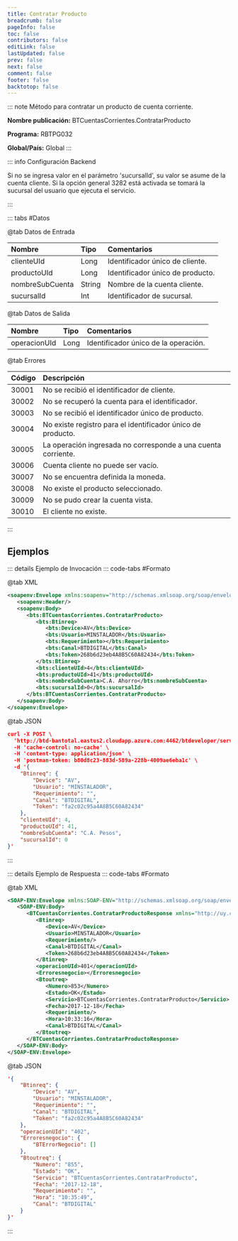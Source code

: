 ```yaml
---
title: Contratar Producto
breadcrumb: false
pageInfo: false
toc: false
contributors: false
editLink: false
lastUpdated: false
prev: false
next: false
comment: false
footer: false
backtotop: false
---
```


<!-- ABRE DATOS DEL MÉTODO -->
::: note Método para contratar un producto de cuenta corriente.

**Nombre publicación:** BTCuentasCorrientes.ContratarProducto

**Programa:** RBTPG032

**Global/País:** Global
:::
<!-- CIERRA DATOS DEL MÉTODO -->

<!-- ABRE CONFIGURACIÓN BACKEND -->
::: info Configuración Backend

Si no se ingresa valor en el parámetro 'sucursalId', su valor se asume de la cuenta cliente. Si la opción general 3282 está activada se tomará la sucursal del usuario que ejecuta el servicio.

:::
<!-- CIERRA CONFIGURACIÓN BACKEND -->

<!-- ABRE TABLA DE DATOS -->
::: tabs #Datos 

@tab Datos de Entrada

Nombre | Tipo | Comentarios
:--------- | :--------- | :---------
clienteUId | Long | Identificador único de cliente.
productoUId | Long | Identificador único de producto.
nombreSubCuenta | String | Nombre de la cuenta cliente.
sucursalId | Int | Identificador de sucursal.

@tab Datos de Salida

Nombre | Tipo | Comentarios
:--------- | :----------- | :-----------
operacionUId | Long | Identificador único de la operación.

@tab Errores

Código | Descripción
:--------- | :-----------
30001 | No se recibió el identificador de cliente.
30002 | No se recuperó la cuenta para el identificador.
30003 | No se recibió el identificador único de producto.
30004 | No existe registro para el identificador único de producto.
30005 | La operación ingresada no corresponde a una cuenta corriente.
30006 | Cuenta cliente no puede ser vacío.
30007 | No se encuentra definida la moneda.
30008 | No existe el producto seleccionado.
30009 | No se pudo crear la cuenta vista.
30010 | El cliente no existe.
::: 
<!-- CIERRA TABLA DE DATOS -->

## **Ejemplos**

<!-- ABRE EJEMPLO DE INVOCACIÓN -->
::: details Ejemplo de Invocación 
::: code-tabs #Formato

@tab XML
```xml
<soapenv:Envelope xmlns:soapenv="http://schemas.xmlsoap.org/soap/envelope/" xmlns:bts="http://uy.com.dlya.bantotal/BTSOA/">
   <soapenv:Header/>
   <soapenv:Body>
      <bts:BTCuentasCorrientes.ContratarProducto>
         <bts:Btinreq>
            <bts:Device>AV</bts:Device>
            <bts:Usuario>MINSTALADOR</bts:Usuario>
            <bts:Requerimiento></bts:Requerimiento>
            <bts:Canal>BTDIGITAL</bts:Canal>
            <bts:Token>268b6d23eb4A8B5C60A82434</bts:Token>
         </bts:Btinreq>
         <bts:clienteUId>4</bts:clienteUId>
         <bts:productoUId>41</bts:productoUId>
         <bts:nombreSubCuenta>C.A. Ahorro</bts:nombreSubCuenta>
         <bts:sucursalId>0</bts:sucursalId>
      </bts:BTCuentasCorrientes.ContratarProducto>
   </soapenv:Body>
</soapenv:Envelope>
```

@tab JSON
```json
curl -X POST \
  'http://btd-bantotal.eastus2.cloudapp.azure.com:4462/btdeveloper/servlet/com.dlya.bantotal.odwsbt_BTCuentasCorrientes?ContratarProducto=' \
  -H 'cache-control: no-cache' \
  -H 'content-type: application/json' \
  -H 'postman-token: b80d8c23-883d-589a-228b-4009ae6eba1c' \
  -d '{
	"Btinreq": {
		"Device": "AV",
		"Usuario": "MINSTALADOR",
		"Requerimiento": "",
		"Canal": "BTDIGITAL",
		"Token": "fa2c02c95a4A8B5C60A82434"
	},
    "clienteUId": 4,
    "productoUId": 41,
    "nombreSubCuenta": "C.A. Pesos",
    "sucursalId": 0
}'
```
:::
<!-- CIERRA EJEMPLO DE INVOCACIÓN -->

<!-- ABRE EJEMPLO DE RESPUESTA -->
::: details Ejemplo de Respuesta 
::: code-tabs #Formato

@tab XML
```xml
<SOAP-ENV:Envelope xmlns:SOAP-ENV="http://schemas.xmlsoap.org/soap/envelope/" xmlns:xsd="http://www.w3.org/2001/XMLSchema" xmlns:SOAP-ENC="http://schemas.xmlsoap.org/soap/encoding/" xmlns:xsi="http://www.w3.org/2001/XMLSchema-instance">
   <SOAP-ENV:Body>
      <BTCuentasCorrientes.ContratarProductoResponse xmlns="http://uy.com.dlya.bantotal/BTSOA/">
         <Btinreq>
            <Device>AV</Device>
            <Usuario>MINSTALADOR</Usuario>
            <Requerimiento/>
            <Canal>BTDIGITAL</Canal>
            <Token>268b6d23eb4A8B5C60A82434</Token>
         </Btinreq>
         <operacionUId>401</operacionUId>
         <Erroresnegocio></Erroresnegocio>
         <Btoutreq>
            <Numero>853</Numero>
            <Estado>OK</Estado>
            <Servicio>BTCuentasCorrientes.ContratarProducto</Servicio>
            <Fecha>2017-12-18</Fecha>
            <Requerimiento/>
            <Hora>10:33:16</Hora>
            <Canal>BTDIGITAL</Canal>
         </Btoutreq>
      </BTCuentasCorrientes.ContratarProductoResponse>
   </SOAP-ENV:Body>
</SOAP-ENV:Envelope>
```

@tab JSON
```json
'{
	"Btinreq": {
		"Device": "AV",
		"Usuario": "MINSTALADOR",
		"Requerimiento": "",
		"Canal": "BTDIGITAL",
		"Token": "fa2c02c95a4A8B5C60A82434"
	},
    "operacionUId": "402",
    "Erroresnegocio": {
        "BTErrorNegocio": []
    },
    "Btoutreq": {
        "Numero": "855",
        "Estado": "OK",
        "Servicio": "BTCuentasCorrientes.ContratarProducto",
        "Fecha": "2017-12-18",
        "Requerimiento": "",
        "Hora": "10:35:49",
        "Canal": "BTDIGITAL"
    }
}'
```
::: 
<!-- CIERRA EJEMPLO DE RESPUESTA -->